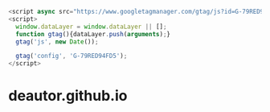 <!-- Google tag (gtag.js) -->
```js
<script async src="https://www.googletagmanager.com/gtag/js?id=G-79RED94FD5"></script>
<script>
  window.dataLayer = window.dataLayer || [];
  function gtag(){dataLayer.push(arguments);}
  gtag('js', new Date());

  gtag('config', 'G-79RED94FD5');
</script>
```

# deautor.github.io
